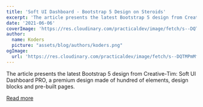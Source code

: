 ```yaml
---
title: 'Soft UI Dashboard - Bootstrap 5 Design on Steroids'
excerpt: 'The article presents the latest Bootstrap 5 design from Creative-Tim: Soft UI Dashboard PRO, a premium design made of hundred of elements, design blocks and pre-built pages.'
date: '2021-06-06'
coverImage: 'https://res.cloudinary.com/practicaldev/image/fetch/s--DQTMPmMf--/c_imagga_scale,f_auto,fl_progressive,h_420,q_auto,w_1000/https://dev-to-uploads.s3.amazonaws.com/uploads/articles/841a502qt9ftr7uzbc90.jpg'
author:
  name: Koders
  picture: "assets/blog/authors/koders.png"
ogImage:
  url: 'https://res.cloudinary.com/practicaldev/image/fetch/s--DQTMPmMf--/c_imagga_scale,f_auto,fl_progressive,h_420,q_auto,w_1000/https://dev-to-uploads.s3.amazonaws.com/uploads/articles/841a502qt9ftr7uzbc90.jpg'
---
```


The article presents the latest Bootstrap 5 design from Creative-Tim: Soft UI Dashboard PRO, a premium design made of hundred of elements, design blocks and pre-built pages.

[Read more](https://dev.to/sm0ke/soft-ui-dashboard-bootstrap-5-design-on-steroids-5cd2)
